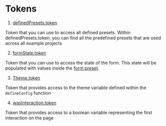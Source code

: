 # Tokens

1. [definedPresets.token](./definedPresets.token.ts)

Token that you can use to access all defined presets. Within definedPresets.token, you can find all the predefined presets that are used across all example projects

2. [formState.token](./formState.token.ts)

Token that you can use to access the state of the form. This state will be populated with values inside the [form.preset](../presets/README.md).

3. [Theme.token](./theme.token.ts)

Token that provides access to the theme variable defined within the `defineConfig` function

4. [wasInteraction.token](./wasInteraction.token.ts)

Token that provides access to a boolean variable representing the first interaction on the page
